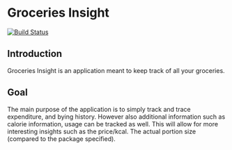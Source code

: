 Groceries Insight
=================

[![Build Status](https://travis-ci.org/ChrisVesters/GroceriesInsight.svg?branch=master)](https://travis-ci.org/ChrisVesters/GroceriesInsight)

## Introduction
Groceries Insight is an application meant to keep track of all your groceries.

## Goal
The main purpose of the application is to simply track and trace expenditure, and bying history.
However also additional information such as calorie information, usage can be tracked as well.
This will allow for more interesting insights such as the price/kcal.
The actual portion size (compared to the package specified).
